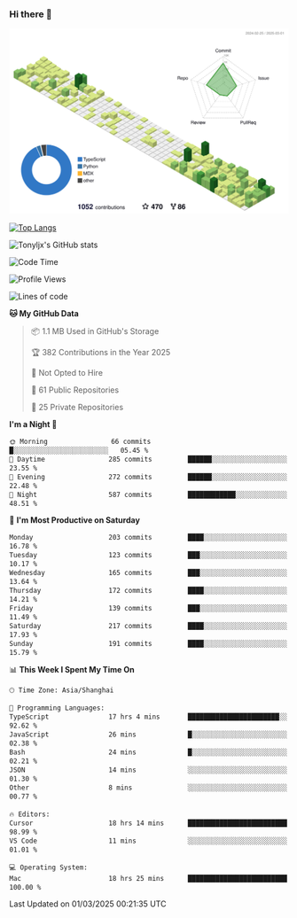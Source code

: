 ### Hi there 👋

![](./profile-3d-contrib/profile-green-animate.svg)

 

[![Top Langs](https://github-readme-stats.vercel.app/api/top-langs/?username=tonyljx)](https://github.com/anuraghazra/github-readme-stats)

![Tonyljx's GitHub stats](https://github-readme-stats.vercel.app/api?username=tonyljx&theme=default&show_icons=true)

 

<!--START_SECTION:waka-->
![Code Time](http://img.shields.io/badge/Code%20Time-1%2C188%20hrs%2034%20mins-blue)

![Profile Views](http://img.shields.io/badge/Profile%20Views-0-blue)

![Lines of code](https://img.shields.io/badge/From%20Hello%20World%20I%27ve%20Written-831.8%20thousand%20lines%20of%20code-blue)

**🐱 My GitHub Data** 

> 📦 1.1 MB Used in GitHub's Storage 
 > 
> 🏆 382 Contributions in the Year 2025
 > 
> 🚫 Not Opted to Hire
 > 
> 📜 61 Public Repositories 
 > 
> 🔑 25 Private Repositories 
 > 
**I'm a Night 🦉** 

```text
🌞 Morning                66 commits          █░░░░░░░░░░░░░░░░░░░░░░░░   05.45 % 
🌆 Daytime                285 commits         ██████░░░░░░░░░░░░░░░░░░░   23.55 % 
🌃 Evening                272 commits         ██████░░░░░░░░░░░░░░░░░░░   22.48 % 
🌙 Night                  587 commits         ████████████░░░░░░░░░░░░░   48.51 % 
```
📅 **I'm Most Productive on Saturday** 

```text
Monday                   203 commits         ████░░░░░░░░░░░░░░░░░░░░░   16.78 % 
Tuesday                  123 commits         ███░░░░░░░░░░░░░░░░░░░░░░   10.17 % 
Wednesday                165 commits         ███░░░░░░░░░░░░░░░░░░░░░░   13.64 % 
Thursday                 172 commits         ████░░░░░░░░░░░░░░░░░░░░░   14.21 % 
Friday                   139 commits         ███░░░░░░░░░░░░░░░░░░░░░░   11.49 % 
Saturday                 217 commits         ████░░░░░░░░░░░░░░░░░░░░░   17.93 % 
Sunday                   191 commits         ████░░░░░░░░░░░░░░░░░░░░░   15.79 % 
```


📊 **This Week I Spent My Time On** 

```text
🕑︎ Time Zone: Asia/Shanghai

💬 Programming Languages: 
TypeScript               17 hrs 4 mins       ███████████████████████░░   92.62 % 
JavaScript               26 mins             █░░░░░░░░░░░░░░░░░░░░░░░░   02.38 % 
Bash                     24 mins             █░░░░░░░░░░░░░░░░░░░░░░░░   02.21 % 
JSON                     14 mins             ░░░░░░░░░░░░░░░░░░░░░░░░░   01.30 % 
Other                    8 mins              ░░░░░░░░░░░░░░░░░░░░░░░░░   00.77 % 

🔥 Editors: 
Cursor                   18 hrs 14 mins      █████████████████████████   98.99 % 
VS Code                  11 mins             ░░░░░░░░░░░░░░░░░░░░░░░░░   01.01 % 

💻 Operating System: 
Mac                      18 hrs 25 mins      █████████████████████████   100.00 % 
```


 Last Updated on 01/03/2025 00:21:35 UTC
<!--END_SECTION:waka-->
